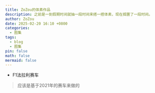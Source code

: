 ```yaml
---
title: ZoZou的体素作品
description: 之前是一到假期时间就抽一段时间来搭一搭体素，现在搁置了一段时间。
author: ZoZou
date: 2025-02-20 16:10 +0800
categories:
  - 图集
tags:
  - blog
  - 图集
pin: false
math: false
mermaid: false
---
```

- F1法拉利赛车
> 应该是基于2021年的赛车来做的
